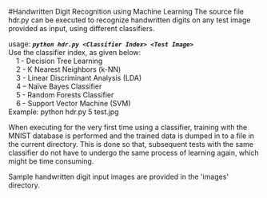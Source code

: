 #Handwritten Digit Recognition using Machine Learning
The source file hdr.py can be executed to recognize handwritten digits on any test image provided as input, using different classifiers.<br />

usage: ***`python hdr.py <Classifier Index> <Test Image>`***<br />
Use the classifier index, as given below:<br />
&nbsp;&nbsp;&nbsp;&nbsp;1 - Decision Tree Learning<br />
&nbsp;&nbsp;&nbsp;&nbsp;2 - K Nearest Neighbors (k-NN)<br />
&nbsp;&nbsp;&nbsp;&nbsp;3 - Linear Discriminant Analysis (LDA)<br />
&nbsp;&nbsp;&nbsp;&nbsp;4 – Naïve Bayes Classifier<br />
&nbsp;&nbsp;&nbsp;&nbsp;5 - Random Forests Classifier<br />
&nbsp;&nbsp;&nbsp;&nbsp;6 - Support Vector Machine (SVM)<br />
Example: python hdr.py 5 test.jpg<br />

When executing for the very first time using a classifier, training with the MNIST database is performed and the trained data is dumped in to a file in the current directory. This is done so that, subsequent tests with the same classifier do not have to undergo the same process of learning again, which might be time consuming.

Sample handwritten digit input images are provided in the 'images' directory.
